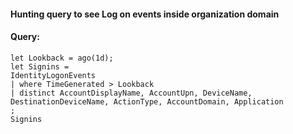 #### Hunting query to see Log on events inside organization domain
#### Query:
```KQL
let Lookback = ago(1d);
let Signins = 
IdentityLogonEvents
| where TimeGenerated > Lookback
| distinct AccountDisplayName, AccountUpn, DeviceName, DestinationDeviceName, ActionType, AccountDomain, Application
;
Signins 
```
